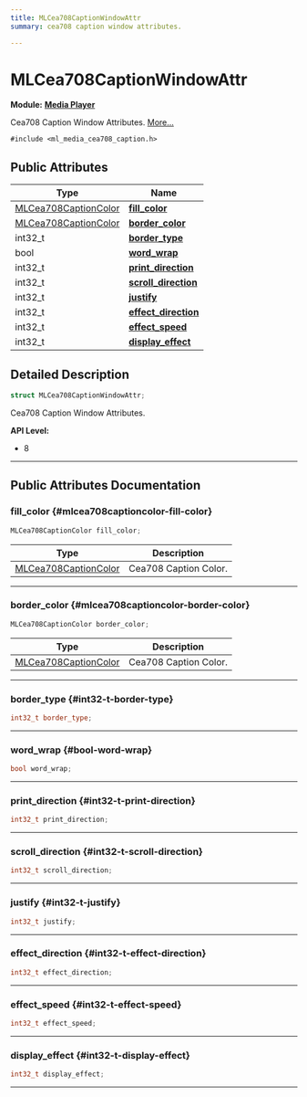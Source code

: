```yaml
---
title: MLCea708CaptionWindowAttr
summary: cea708 caption window attributes. 

---
```


# MLCea708CaptionWindowAttr

**Module:** **[Media Player](/api-ref/api/Modules/group___media_player/group___media_player.md)**



Cea708 Caption Window Attributes.  [More...](#detailed-description)


`#include <ml_media_cea708_caption.h>`

## Public Attributes

| Type           | Name           |
| -------------- | -------------- |
| [MLCea708CaptionColor](/api-ref/api/Modules/group___media_player/struct_m_l_cea708_caption_color.md) | **[fill_color](/api-ref/api/Modules/group___media_player/struct_m_l_cea708_caption_window_attr.md#mlcea708captioncolor-fill-color)**  |
| [MLCea708CaptionColor](/api-ref/api/Modules/group___media_player/struct_m_l_cea708_caption_color.md) | **[border_color](/api-ref/api/Modules/group___media_player/struct_m_l_cea708_caption_window_attr.md#mlcea708captioncolor-border-color)**  |
| int32_t | **[border_type](/api-ref/api/Modules/group___media_player/struct_m_l_cea708_caption_window_attr.md#int32-t-border-type)**  |
| bool | **[word_wrap](/api-ref/api/Modules/group___media_player/struct_m_l_cea708_caption_window_attr.md#bool-word-wrap)**  |
| int32_t | **[print_direction](/api-ref/api/Modules/group___media_player/struct_m_l_cea708_caption_window_attr.md#int32-t-print-direction)**  |
| int32_t | **[scroll_direction](/api-ref/api/Modules/group___media_player/struct_m_l_cea708_caption_window_attr.md#int32-t-scroll-direction)**  |
| int32_t | **[justify](/api-ref/api/Modules/group___media_player/struct_m_l_cea708_caption_window_attr.md#int32-t-justify)**  |
| int32_t | **[effect_direction](/api-ref/api/Modules/group___media_player/struct_m_l_cea708_caption_window_attr.md#int32-t-effect-direction)**  |
| int32_t | **[effect_speed](/api-ref/api/Modules/group___media_player/struct_m_l_cea708_caption_window_attr.md#int32-t-effect-speed)**  |
| int32_t | **[display_effect](/api-ref/api/Modules/group___media_player/struct_m_l_cea708_caption_window_attr.md#int32-t-display-effect)**  |

## Detailed Description

```cpp
struct MLCea708CaptionWindowAttr;
```

Cea708 Caption Window Attributes. 




**API Level:**
  * 8




-----------
## Public Attributes Documentation

### fill_color {#mlcea708captioncolor-fill-color}

```cpp
MLCea708CaptionColor fill_color;
```



| Type | Description |
|--|--|
| [MLCea708CaptionColor](/api-ref/api/Modules/group___media_player/struct_m_l_cea708_caption_color.md) | Cea708 Caption Color.  |






-----------

### border_color {#mlcea708captioncolor-border-color}

```cpp
MLCea708CaptionColor border_color;
```



| Type | Description |
|--|--|
| [MLCea708CaptionColor](/api-ref/api/Modules/group___media_player/struct_m_l_cea708_caption_color.md) | Cea708 Caption Color.  |






-----------

### border_type {#int32-t-border-type}

```cpp
int32_t border_type;
```






-----------

### word_wrap {#bool-word-wrap}

```cpp
bool word_wrap;
```






-----------

### print_direction {#int32-t-print-direction}

```cpp
int32_t print_direction;
```






-----------

### scroll_direction {#int32-t-scroll-direction}

```cpp
int32_t scroll_direction;
```






-----------

### justify {#int32-t-justify}

```cpp
int32_t justify;
```






-----------

### effect_direction {#int32-t-effect-direction}

```cpp
int32_t effect_direction;
```






-----------

### effect_speed {#int32-t-effect-speed}

```cpp
int32_t effect_speed;
```






-----------

### display_effect {#int32-t-display-effect}

```cpp
int32_t display_effect;
```






-----------

